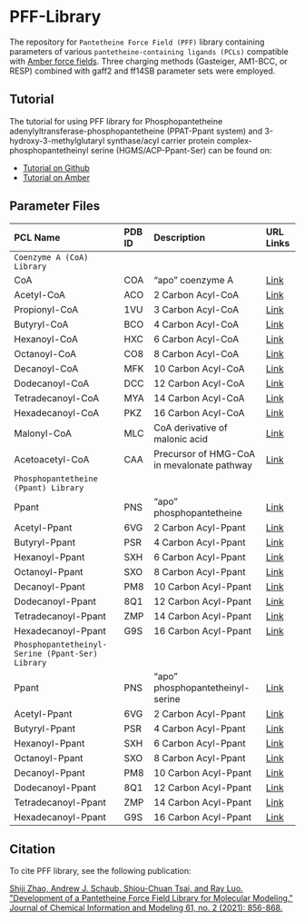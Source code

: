 # PFF-Library
The repository for `Pantetheine Force Field (PFF)` library containing parameters of various `pantetheine-containing ligands (PCLs)` compatible with [Amber force fields](https://ambermd.org/AmberModels.php). Three charging methods (Gasteiger, AM1-BCC, or RESP) combined with gaff2 and ff14SB parameter sets were employed.

## Tutorial
The tutorial for using PFF library for Phosphopantetheine adenylyltransferase-phosphopantetheine (PPAT-Ppant system) and 3-hydroxy-3-methylglutaryl synthase/acyl carrier protein complex-phosphopantetheinyl serine (HGMS/ACP-Ppant-Ser) can be found on:
- [Tutorial on Github](http://htmlpreview.github.io/?https://github.com/ShijiZ/PFF-Library/blob/main/tutorial/pff-tutorial.html)
- [Tutorial on Amber](https://ambermd.org/tutorials/basic/tutorial20/index.php)

## Parameter Files
| PCL Name                                       | PDB ID   | Description                                | URL Links                                                      |
|:-----------------------------------------------|:---------|:-------------------------------------------|:---------------------------------------------------------------|
| `Coenzyme A (CoA) Library`                                                                                   |
| CoA                                            | COA      | “apo” coenzyme A                           | [Link](https://github.com/ShijiZ/PFF-Library/tree/main/CoA-lib/COA)         |
| Acetyl-CoA                                     | ACO      | 2 Carbon Acyl-CoA                          | [Link](https://github.com/ShijiZ/PFF-Library/tree/main/CoA-lib/ACO)         |
| Propionyl-CoA                                  | 1VU      | 3 Carbon Acyl-CoA                          | [Link](https://github.com/ShijiZ/PFF-Library/tree/main/CoA-lib/1VU)      |
| Butyryl-CoA                                    | BCO      | 4 Carbon Acyl-CoA                          | [Link](https://github.com/ShijiZ/PFF-Library/tree/main/CoA-lib/BCO)        |
| Hexanoyl-CoA                                   | HXC      | 6 Carbon Acyl-CoA                          | [Link](https://github.com/ShijiZ/PFF-Library/tree/main/CoA-lib/HXC)       |
| Octanoyl-CoA                                   | CO8      | 8 Carbon Acyl-CoA                          | [Link](https://github.com/ShijiZ/PFF-Library/tree/main/CoA-lib/CO8)       |
| Decanoyl-CoA                                   | MFK      | 10 Carbon Acyl-CoA                         | [Link](https://github.com/ShijiZ/PFF-Library/tree/main/CoA-lib/MFK)       |
| Dodecanoyl-CoA                                 | DCC      | 12 Carbon Acyl-CoA                         | [Link](https://github.com/ShijiZ/PFF-Library/tree/main/CoA-lib/DCC)     |
| Tetradecanoyl-CoA                              | MYA      | 14 Carbon Acyl-CoA                         | [Link](https://github.com/ShijiZ/PFF-Library/tree/main/CoA-lib/MYA)  |
| Hexadecanoyl-CoA                               | PKZ      | 16 Carbon Acyl-CoA                         | [Link](https://github.com/ShijiZ/PFF-Library/tree/main/CoA-lib/PKZ)   |
| Malonyl-CoA                                    | MLC      | CoA derivative of malonic acid             | [Link](https://github.com/ShijiZ/PFF-Library/tree/main/CoA-lib/MLC)        |
| Acetoacetyl-CoA                                | CAA      | Precursor of HMG-CoA in mevalonate pathway | [Link](https://github.com/ShijiZ/PFF-Library/tree/main/CoA-lib/CAA)    |
| `Phosphopantetheine (Ppant) Library`                                                                         |
| Ppant                                          | PNS      | “apo” phosphopantetheine                   | [Link](https://github.com/ShijiZ/PFF-Library/tree/main/Ppant-lib/PNS) |
| Acetyl-Ppant                                   | 6VG      | 2 Carbon Acyl-Ppant                        | [Link](https://github.com/ShijiZ/PFF-Library/tree/main/Ppant-lib/6VG)       |
| Butyryl-Ppant                                  | PSR      | 4 Carbon Acyl-Ppant                        | [Link](https://github.com/ShijiZ/PFF-Library/tree/main/Ppant-lib/PSR)      |
| Hexanoyl-Ppant                                 | SXH      | 6 Carbon Acyl-Ppant                        | [Link](https://github.com/ShijiZ/PFF-Library/tree/main/Ppant-lib/SXH)     |
| Octanoyl-Ppant                                 | SXO      | 8 Carbon Acyl-Ppant                        | [Link](https://github.com/ShijiZ/PFF-Library/tree/main/Ppant-lib/SXO)     |
| Decanoyl-Ppant                                 | PM8      | 10 Carbon Acyl-Ppant                       | [Link](https://github.com/ShijiZ/PFF-Library/tree/main/Ppant-lib/PM8)     |
| Dodecanoyl-Ppant                               | 8Q1      | 12 Carbon Acyl-Ppant                       | [Link](https://github.com/ShijiZ/PFF-Library/tree/main/Ppant-lib/8Q1)   |
| Tetradecanoyl-Ppant                            | ZMP      | 14 Carbon Acyl-Ppant                       | [Link](https://github.com/ShijiZ/PFF-Library/tree/main/Ppant-lib/ZMP)|
| Hexadecanoyl-Ppant                             | G9S      | 16 Carbon Acyl-Ppant                       | [Link](https://github.com/ShijiZ/PFF-Library/tree/main/Ppant-lib/G9S) |
| `Phosphopantetheinyl-Serine (Ppant-Ser) Library`                                                             |
| Ppant                                          | PNS      | “apo” phosphopantetheinyl-serine           | [Link](https://github.com/ShijiZ/PFF-Library/tree/main/Ppant-Ser-lib/PNS) |
| Acetyl-Ppant                                   | 6VG      | 2 Carbon Acyl-Ppant                        | [Link](https://github.com/ShijiZ/PFF-Library/tree/main/Ppant-Ser-lib/6VG)   |
| Butyryl-Ppant                                  | PSR      | 4 Carbon Acyl-Ppant                        | [Link](https://github.com/ShijiZ/PFF-Library/tree/main/Ppant-Ser-lib/PSR)  |
| Hexanoyl-Ppant                                 | SXH      | 6 Carbon Acyl-Ppant                        | [Link](https://github.com/ShijiZ/PFF-Library/tree/main/Ppant-Ser-lib/SXH) |
| Octanoyl-Ppant                                 | SXO      | 8 Carbon Acyl-Ppant                        | [Link](https://github.com/ShijiZ/PFF-Library/tree/main/Ppant-Ser-lib/SXO) |
| Decanoyl-Ppant                                 | PM8      | 10 Carbon Acyl-Ppant                       | [Link](https://github.com/ShijiZ/PFF-Library/tree/main/Ppant-Ser-lib/PM8) |
| Dodecanoyl-Ppant                               | 8Q1      | 12 Carbon Acyl-Ppant                       | [Link](https://github.com/ShijiZ/PFF-Library/tree/main/Ppant-Ser-lib/8Q1) |
| Tetradecanoyl-Ppant                            | ZMP      | 14 Carbon Acyl-Ppant                       | [Link](https://github.com/ShijiZ/PFF-Library/tree/main/Ppant-Ser-lib/ZMP) |
| Hexadecanoyl-Ppant                             | G9S      | 16 Carbon Acyl-Ppant                       | [Link](https://github.com/ShijiZ/PFF-Library/tree/main/Ppant-Ser-lib/G9S) |

## Citation
To cite PFF library, see the following publication:

[Shiji Zhao, Andrew J. Schaub, Shiou-Chuan Tsai, and Ray Luo. "Development of a Pantetheine Force Field Library for Molecular Modeling." Journal of Chemical Information and Modeling 61, no. 2 (2021): 856-868.](https://pubs.acs.org/doi/10.1021/acs.jcim.0c01384)
